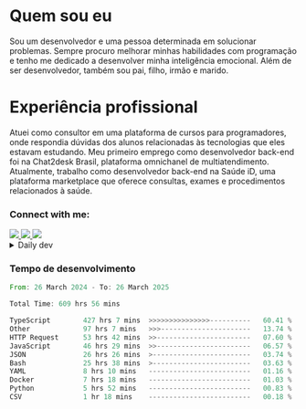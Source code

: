 # Quem sou eu
Sou um desenvolvedor e uma pessoa determinada em solucionar problemas. Sempre procuro melhorar minhas habilidades com programação e tenho me dedicado a desenvolver minha inteligência emocional. Além de ser desenvolvedor, também sou pai, filho, irmão e marido.

# Experiência profissional
Atuei como consultor em uma plataforma de cursos para programadores, onde respondia dúvidas dos alunos relacionadas às tecnologias que eles estavam estudando.
Meu primeiro emprego como desenvolvedor back-end foi na Chat2desk Brasil, plataforma omnichanel de multiatendimento.
Atualmente, trabalho como desenvolvedor back-end na Saúde iD, uma plataforma marketplace que oferece consultas, exames e procedimentos relacionados à saúde.

### Connect with me:
<a href="https://www.linkedin.com/in/theusmoreira" target="_blank" >
<img src="https://img.shields.io/badge/linkedin-%230077B5.svg?&style=for-the-badge&logo=linkedin&logoColor=white ">
</a>
<a href="https://www.instagram.com/matheus.s.moreira/" target="_blank">
<img src="https://img.shields.io/badge/instagram-%23E4405F.svg?&style=for-the-badge&logo=instagram&logoColor=white">
</a>
<a href="mailto:matheussm301@gmail.com"  target="_blank">
<img src="https://img.shields.io/badge/gmail-%23E4405F.svg?&style=for-the-badge&logo=gmail&logoColor=white">
</a>


<details>
  <summary>Daily dev </summary>
<p>
  <a href="https://app.daily.dev/matheussantos"><img src="https://github.com/matheus-santos-moreira/matheus-santos-moreira/blob/master/devcard.svg" width="200" alt="Matheus Santos's Dev Card"/></a>
 </p>
</details>

<h3>Tempo de desenvolvimento</h3>

<!--START_SECTION:waka-->

```rust
From: 26 March 2024 - To: 26 March 2025

Total Time: 609 hrs 56 mins

TypeScript        427 hrs 7 mins  >>>>>>>>>>>>>>>----------   60.41 %
Other             97 hrs 7 mins   >>>----------------------   13.74 %
HTTP Request      53 hrs 42 mins  >>-----------------------   07.60 %
JavaScript        46 hrs 29 mins  >>-----------------------   06.57 %
JSON              26 hrs 26 mins  >------------------------   03.74 %
Bash              25 hrs 38 mins  >------------------------   03.63 %
YAML              8 hrs 10 mins   -------------------------   01.16 %
Docker            7 hrs 18 mins   -------------------------   01.03 %
Python            5 hrs 52 mins   -------------------------   00.83 %
CSV               1 hr 18 mins    -------------------------   00.18 %
```

<!--END_SECTION:waka-->
